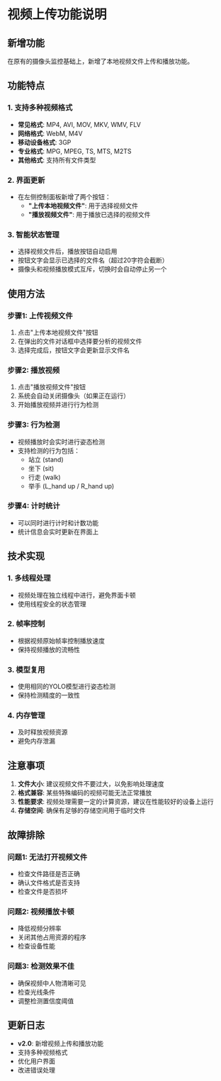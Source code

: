 # 视频上传功能说明

## 新增功能

在原有的摄像头监控基础上，新增了本地视频文件上传和播放功能。

## 功能特点

### 1. 支持多种视频格式
- **常见格式**: MP4, AVI, MOV, MKV, WMV, FLV
- **网络格式**: WebM, M4V
- **移动设备格式**: 3GP
- **专业格式**: MPG, MPEG, TS, MTS, M2TS
- **其他格式**: 支持所有文件类型

### 2. 界面更新
- 在左侧控制面板新增了两个按钮：
  - **"上传本地视频文件"**: 用于选择视频文件
  - **"播放视频文件"**: 用于播放已选择的视频文件

### 3. 智能状态管理
- 选择视频文件后，播放按钮自动启用
- 按钮文字会显示已选择的文件名（超过20字符会截断）
- 摄像头和视频播放模式互斥，切换时会自动停止另一个

## 使用方法

### 步骤1: 上传视频文件
1. 点击"上传本地视频文件"按钮
2. 在弹出的文件对话框中选择要分析的视频文件
3. 选择完成后，按钮文字会更新显示文件名

### 步骤2: 播放视频
1. 点击"播放视频文件"按钮
2. 系统会自动关闭摄像头（如果正在运行）
3. 开始播放视频并进行行为检测

### 步骤3: 行为检测
- 视频播放时会实时进行姿态检测
- 支持检测的行为包括：
  - 站立 (stand)
  - 坐下 (sit)
  - 行走 (walk)
  - 举手 (L_hand up / R_hand up)

### 步骤4: 计时统计
- 可以同时进行计时和计数功能
- 统计信息会实时更新在界面上

## 技术实现

### 1. 多线程处理
- 视频处理在独立线程中进行，避免界面卡顿
- 使用线程安全的状态管理

### 2. 帧率控制
- 根据视频原始帧率控制播放速度
- 保持视频播放的流畅性

### 3. 模型复用
- 使用相同的YOLO模型进行姿态检测
- 保持检测精度的一致性

### 4. 内存管理
- 及时释放视频资源
- 避免内存泄漏

## 注意事项

1. **文件大小**: 建议视频文件不要过大，以免影响处理速度
2. **格式兼容**: 某些特殊编码的视频可能无法正常播放
3. **性能要求**: 视频处理需要一定的计算资源，建议在性能较好的设备上运行
4. **存储空间**: 确保有足够的存储空间用于临时文件

## 故障排除

### 问题1: 无法打开视频文件
- 检查文件路径是否正确
- 确认文件格式是否支持
- 检查文件是否损坏

### 问题2: 视频播放卡顿
- 降低视频分辨率
- 关闭其他占用资源的程序
- 检查设备性能

### 问题3: 检测效果不佳
- 确保视频中人物清晰可见
- 检查光线条件
- 调整检测置信度阈值

## 更新日志

- **v2.0**: 新增视频上传和播放功能
- 支持多种视频格式
- 优化用户界面
- 改进错误处理 